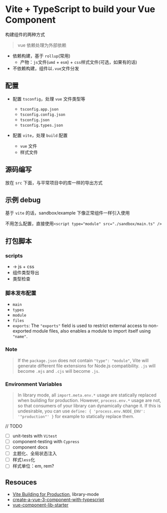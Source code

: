 # Vite + TypeScript to build your Vue Component

构建组件的两种方式

> vue 依赖处理为外部依赖

- 依赖构建，基于 `rollup`(常用)
  - 产物：`js`文件(`umd` + `esm`) + `css`样式文件(可选，如果有的话)
- 不依赖构建，组件以`.vue`文件分发

## 配置

- 配置 `tsconfig`，处理 `vue` 文件类型等

  - `tsconfig.app.json`
  - `tsconfig.config.json`
  - `tsconfig.json`
  - `tsconfig.types.json`

- 配置 `vite`，处理 `build` 配置
  - `vue` 文件
  - 样式文件

## 源码编写

放在 `src` 下面，与平常项目中的库一样的导出方式

## 示例 debug

基于 `vite` 的话，sandbox/example 下像正常组件一样引入使用

不用怎么配置，直接使用`<script type="module" src="./sandbox/main.ts" />`

## 打包脚本

### scripts

- -> js + css
- 组件类型导出
- 类型检查

### 脚本发布配置

- `main`
- `types`
- `module`
- `files`
- `exports`: The `"exports"` field is used to restrict external access to non-exported module files, also enables a module to import itself using `"name"`.

### Note

> If the `package.json` does not contain `"type": "module"`, Vite will generate different file extensions for Node.js compatibility. `.js` will become `.mjs` and `.cjs` will become `.js`.

### Environment Variables

> In library mode, all `import.meta.env.*` usage are statically replaced when building for production. However, `process.env.*` usage are not, so that consumers of your library can dynamically change it. If this is undesirable, you can use `define: { 'process.env.NODE_ENV': '"production"' }` for example to statically replace them.

// TODO

- [ ] unit-tests with `Vitest`
- [ ] component-testing with `Cypress`
- [ ] component docs
- [ ] 主题化、全局状态注入
- [ ] 样式`less`化
- [ ] 样式单位：em, rem?

## Resouces

- [Vite Building for Production](http://localhost:7005/guide/build.html#library-mode), library-mode
- [create-a-vue-3-component-with-typescript](https://blog.totominc.io/blog/create-a-vue-3-component-with-typescript)
- [vue-component-lib-starter](https://github.com/wuruoyun/vue-component-lib-starter)
